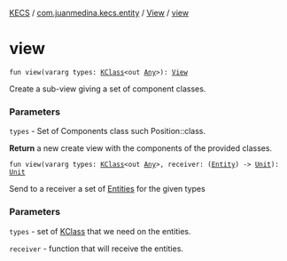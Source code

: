 [KECS](../../index.md) / [com.juanmedina.kecs.entity](../index.md) / [View](index.md) / [view](./view.md)

# view

`fun view(vararg types: `[`KClass`](https://kotlinlang.org/api/latest/jvm/stdlib/kotlin.reflect/-k-class/index.html)`<out `[`Any`](https://kotlinlang.org/api/latest/jvm/stdlib/kotlin/-any/index.html)`>): `[`View`](index.md)

Create a sub-view giving a set of component classes.

### Parameters

`types` - Set of Components class such Position::class.

**Return**
a new create view with the components of the provided classes.

`fun view(vararg types: `[`KClass`](https://kotlinlang.org/api/latest/jvm/stdlib/kotlin.reflect/-k-class/index.html)`<out `[`Any`](https://kotlinlang.org/api/latest/jvm/stdlib/kotlin/-any/index.html)`>, receiver: (`[`Entity`](../-entity/index.md)`) -> `[`Unit`](https://kotlinlang.org/api/latest/jvm/stdlib/kotlin/-unit/index.html)`): `[`Unit`](https://kotlinlang.org/api/latest/jvm/stdlib/kotlin/-unit/index.html)

Send to a receiver a set of [Entities](../-entity/index.md) for the given types

### Parameters

`types` - set of [KClass](https://kotlinlang.org/api/latest/jvm/stdlib/kotlin.reflect/-k-class/index.html) that we need on the entities.

`receiver` - function that will receive the entities.